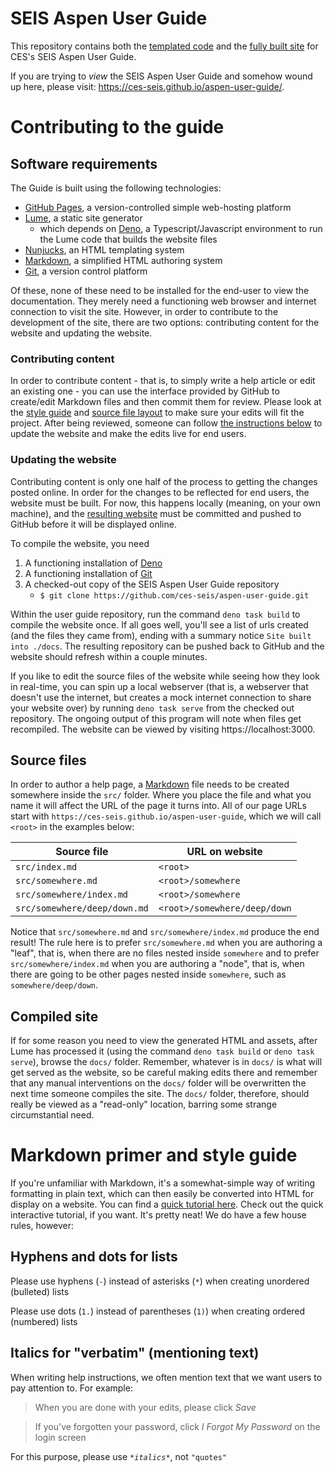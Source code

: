 # SEIS Aspen User Guide

This repository contains both the [templated code](#source-files) and the [fully built site](#compiled-site) for CES's SEIS Aspen User Guide.

If you are trying to *view* the SEIS Aspen User Guide and somehow wound up here, please visit: https://ces-seis.github.io/aspen-user-guide/.

# Contributing to the guide

## Software requirements
The Guide is built using the following technologies:

- [GitHub Pages](https://docs.github.com/en/pages), a version-controlled simple web-hosting platform
- [Lume](https://lume.land/docs/overview/about-lume/), a static site generator
    - which depends on [Deno](https://deno.land/manual), a Typescript/Javascript environment to run the Lume code that builds the website files
- [Nunjucks](https://mozilla.github.io/nunjucks/templating.html), an HTML templating system
- [Markdown](https://commonmark.org/help/), a simplified HTML authoring system
- [Git](https://git-scm.com/doc), a version control platform

Of these, none of these need to be installed for the end-user to view the documentation. They merely need a functioning web browser and internet connection to visit the site. However, in order to contribute to the development of the site, there are two options: contributing content for the website and updating the website.

### Contributing content

In order to contribute content - that is, to simply write a help article or edit an existing one - you can use the interface provided by GitHub to create/edit Markdown files and then commit them for review. Please look at the [style guide](#markdown-primer-and-style-guide) and [source file layout](#source-files) to make sure your edits will fit the project. After being reviewed, someone can follow [the instructions below](#updating-the-website) to update the website and make the edits live for end users.

### Updating the website

Contributing content is only one half of the process to getting the changes posted online. In order for the changes to be reflected for end users, the website must be built. For now, this happens locally (meaning, on your own machine), and the [resulting website](#compiled-site) must be committed and pushed to GitHub before it will be displayed online.

To compile the website, you need

1. A functioning installation of [Deno](https://deno.land/manual/getting_started/installation)
2. A functioning installation of [Git](https://git-scm.com/book/en/v2/Getting-Started-Installing-Git)
3. A checked-out copy of the SEIS Aspen User Guide repository
   - `$ git clone https://github.com/ces-seis/aspen-user-guide.git`

Within the user guide repository, run the command `deno task build` to compile the website once. If all goes well, you'll see a list of urls created (and the files they came from), ending with a summary notice `Site built into ./docs`. The resulting repository can be pushed back to GitHub and the website should refresh within a couple minutes.

If you like to edit the source files of the website while seeing how they look in real-time, you can spin up a local webserver (that is, a webserver that doesn't use the internet, but creates a mock internet connection to share your website over) by running `deno task serve` from the checked out repository. The ongoing output of this program will note when files get recompiled. The website can be viewed by visiting https://localhost:3000.

## Source files
In order to author a help page, a [Markdown](#markdown-primer) file needs to be created somewhere inside the `src/` folder. Where you place the file and what you name it will affect the URL of the page it turns into. All of our page URLs start with `https://ces-seis.github.io/aspen-user-guide`, which we will call `<root>` in the examples below:

| Source file                  | URL on website               |
| ---------------------------- | ---------------------------- |
| `src/index.md`               | `<root>`                     |
| `src/somewhere.md`           | `<root>/somewhere`           |
| `src/somewhere/index.md`     | `<root>/somewhere`           |
| `src/somewhere/deep/down.md` | `<root>/somewhere/deep/down` |

Notice that `src/somewhere.md` and `src/somewhere/index.md` produce the end result! The rule here is to prefer `src/somewhere.md` when you are authoring a "leaf", that is, when there are no files nested inside `somewhere` and to prefer `src/somewhere/index.md` when you are authoring a "node", that is, when there are going to be other pages nested inside `somewhere`, such as `somewhere/deep/down`.

## Compiled site
If for some reason you need to view the generated HTML and assets, after Lume has processed it (using the command `deno task build` or `deno task serve`), browse the `docs/` folder. Remember, whatever is in `docs/` is what will get served as the website, so be careful making edits there and remember that any manual interventions on the `docs/` folder will be overwritten the next time someone compiles the site. The `docs/` folder, therefore, should really be viewed as a "read-only" location, barring some strange circumstantial need.

# Markdown primer and style guide
If you're unfamiliar with Markdown, it's a somewhat-simple way of writing formatting in plain text, which can then easily be converted into HTML for display on a website. You can find a [quick tutorial here](https://commonmark.org/help/). Check out the quick interactive tutorial, if you want. It's pretty neat! We do have a few house rules, however:

## Hyphens and dots for lists
Please use hyphens (`-`) instead of asterisks (`*`) when creating unordered (bulleted) lists

Please use dots (`1.`) instead of parentheses (`1)`) when creating ordered (numbered) lists

## Italics for "verbatim" (mentioning text)
When writing help instructions, we often mention text that we want users to pay attention to. For example:

> When you are done with your edits, please click *Save*

> If you've forgotten your password, click *I Forgot My Password* on the login screen

For this purpose, please use *`*italics*`*, not `"quotes"`


